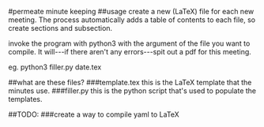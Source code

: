 #permeate minute keeping
##usage
create a new (LaTeX) file for each new meeting. The process automatically adds a table of contents to each file, so create sections and subsection.

invoke the program with python3 with the argument of the file you want to compile. It will---if there aren't any errors---spit out a pdf for this meeting.

eg.
python3 filler.py date.tex

##what are these files?
###template.tex
this is the LaTeX template that the minutes use.
###filler.py
this is the python script that's used to populate the templates.

##TODO:
###create a way to compile yaml to LaTeX
